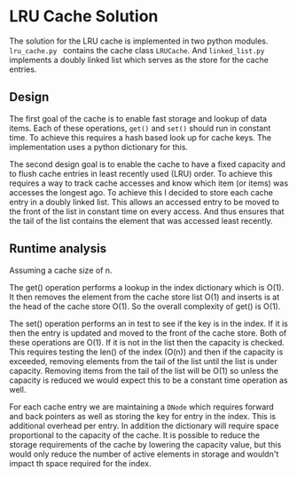 # LRU Cache Solution

The solution for the LRU cache is implemented in two python modules.
`lru_cache.py ` contains the cache class `LRUCache`. And `linked_list.py`
implements a doubly linked list which serves as the store for the cache
entries.

## Design

The first goal of the cache is to enable fast storage and lookup of data
items. Each of these operations, `get()` and `set()` should run in constant
time. To achieve this requires a hash based look up for cache keys. The
implementation uses a python dictionary for this.

The second design goal is to enable the cache to have a fixed capacity and to
flush cache entries in least recently used (LRU) order. To achieve this
requires a way to track cache accesses and know which item (or items) was
accesses the longest ago. To achieve this I decided to store each cache entry
in a doubly linked list. This allows an accessed entry to be moved to the
front of the list in constant time on every access. And thus ensures that the
tail of the list contains the element that was accessed least recently.

## Runtime analysis

Assuming a cache size of n.

The get() operation performs a lookup in the index dictionary which is O(1).
It then removes the element from the cache store list O(1) and inserts is at
the head of the cache store O(1). So the overall complexity of get() is O(1).

The set() operation performs an in test to see if the key is in the index. If
it is then the entry is updated and moved to the front of the cache store.
Both of these operations are O(1). If it is not in the list then the capacity
is checked. This requires testing the len() of the index (O(n)) and then if
the capacity is exceeded, removing elements from the tail of the list until
the list is under capacity. Removing items from the tail of the list will be
O(1) so unless the capacity is reduced we would expect this to be a constant
time operation as well.

For each cache entry we are maintaining a `DNode` which requires forward and
back pointers as well as storing the key for entry in the index. This is
additional overhead per entry. In addition the dictionary will require space
proportional to the capacity of the cache. It is possible to reduce the
storage requirements of the cache by lowering the capacity value, but this
would only reduce the number of active elements in storage and wouldn't
impact th space required for the index.
